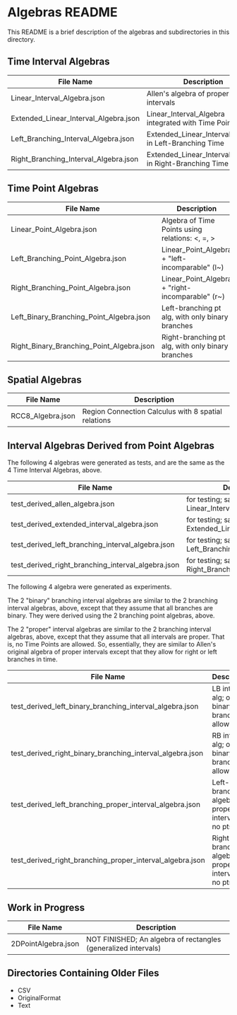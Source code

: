 # Algebras README

This README is a brief description of the algebras and subdirectories in this directory.

## Time Interval Algebras

File Name | Description
--------- | -----------
Linear_Interval_Algebra.json | Allen's algebra of proper time intervals
Extended_Linear_Interval_Algebra.json | Linear_Interval_Algebra integrated with Time Points
Left_Branching_Interval_Algebra.json | Extended_Linear_Interval_Algebra in Left-Branching Time
Right_Branching_Interval_Algebra.json | Extended_Linear_Interval_Algebra in Right-Branching Time

## Time Point Algebras

File Name | Description
--------- | -----------
Linear_Point_Algebra.json | Algebra of Time Points using relations: <, =, >
Left_Branching_Point_Algebra.json | Linear_Point_Algebra + "left-incomparable" (l~)
Right_Branching_Point_Algebra.json | Linear_Point_Algebra + "right-incomparable" (r~)
Left_Binary_Branching_Point_Algebra.json | Left-branching pt alg, with only binary branches
Right_Binary_Branching_Point_Algebra.json | Right-branching pt alg, with only binary branches

## Spatial Algebras

File Name | Description
--------- | -----------
RCC8_Algebra.json | Region Connection Calculus with 8 spatial relations

## Interval Algebras Derived from Point Algebras

The following 4 algebras were generated as tests, and are the same as the 4 Time Interval Algebras, above.

File Name | Description
--------- | -----------
test_derived_allen_algebra.json | for testing; same as Linear_Interval_Algebra, above
test_derived_extended_interval_algebra.json | for testing; same as Extended_Linear_Interval_Algebra
test_derived_left_branching_interval_algebra.json | for testing; same as Left_Branching_Interval_Algebra
test_derived_right_branching_interval_algebra.json | for testing; same as Right_Branching_Interval_Algebra

The following 4 algebra were generated as experiments.

The 2 "binary" branching interval algebras are similar to the 2 branching interval algebras, above, except that they assume that all branches are binary.  They were derived using the 2 branching point algebras, above.

The 2 "proper" interval algebras are similar to the 2 branching interval algebras, above, except that they assume that all intervals are proper.  That is, no Time Points are allowed.  So, essentially, they are similar to Allen's original algebra of proper intervals except that they allow for right or left branches in time.

File Name | Description
--------- | -----------
test_derived_left_binary_branching_interval_algebra.json | LB interval alg; only binary branches allowed
test_derived_right_binary_branching_interval_algebra.json | RB interval alg; only binary branches allowed
test_derived_left_branching_proper_interval_algebra.json | Left-branching algebra of proper intervals; no pts.
test_derived_right_branching_proper_interval_algebra.json | Right-branching algebra of proper intervals; no pts.

## Work in Progress

File Name | Description
--------- | -----------
2DPointAlgebra.json | NOT FINISHED; An algebra of rectangles (generalized intervals)

## Directories Containing Older Files

* CSV
* OriginalFormat
* Text

